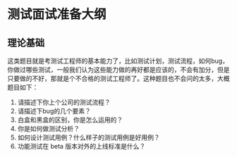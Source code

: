 # 测试面试准备大纲

## 理论基础

这类题目就是考测试工程师的基本能力了，比如测试计划，测试流程，如何bug，你做过哪些测试，一般我们认为这些能力做的再好都是应该的，不会有加分，但是只要做的不好，那就是个不合格的测试工程师了。这种题目也不会问的太多，大概题目如下：

1. 请描述下你上个公司的测试流程？
2. 请描述下bug的几个要素？
3. 白盒和黑盒的区别，你是怎么运用的？
4. 你是如何做测试分析？
5. 如何设计测试用例？什么样子的测试用例是好用例？
6. 功能测试在 beta 版本对外的上线标准是什么？